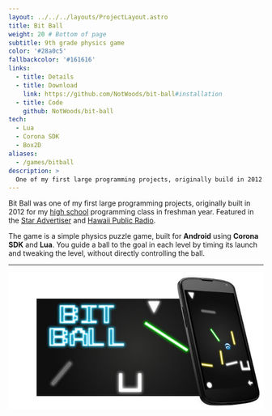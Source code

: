 ```yaml
---
layout: ../../../layouts/ProjectLayout.astro
title: Bit Ball
weight: 20 # Bottom of page
subtitle: 9th grade physics game
color: '#28a0c5'
fallbackcolor: '#161616'
links:
  - title: Details
  - title: Download
    link: https://github.com/NotWoods/bit-ball#installation
  - title: Code
    github: NotWoods/bit-ball
tech:
  - Lua
  - Corona SDK
  - Box2D
aliases:
  - /games/bitball
description: >
  One of my first large programming projects, originally build in 2012. Featured in the Star Advertiser and Hawaii Public Radio, the game is a simple physics puzzle game build for Android with Corona SDK and Lua.
---
```


Bit Ball was one of my first large programming projects, originally built in 2012 for my [high school](http://ethompson.org/) programming class in freshman year. Featured in the [Star Advertiser](http://www.staradvertiser.com/2012/07/31/hawaii-news/for-teenager-buds-of-life-bloom-without-boundaries/) and [Hawaii Public Radio](http://www.bytemarkscafe.org/2012/07/23/episode-205-myron-b-thompson-academy-july-18-2012/).

The game is a simple physics puzzle game, built for **Android** using **Corona SDK** and **Lua**. You guide a ball to the goal in each level by timing its launch and tweaking the level, without directly controlling the ball.

---

![Bit Ball promotional artwork](banner.jpg)
